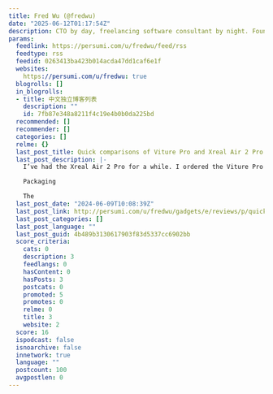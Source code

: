```yaml
---
title: Fred Wu (@fredwu)
date: "2025-06-12T01:17:54Z"
description: CTO by day, freelancing software consultant by night. Founder of Persumi.
params:
  feedlink: https://persumi.com/u/fredwu/feed/rss
  feedtype: rss
  feedid: 0263413ba423b014acda47dd1caf6e1f
  websites:
    https://persumi.com/u/fredwu: true
  blogrolls: []
  in_blogrolls:
  - title: 中文独立博客列表
    description: ""
    id: 7fb87e348a8211f4c19e4b0b0da225bd
  recommended: []
  recommender: []
  categories: []
  relme: {}
  last_post_title: Quick comparisons of Viture Pro and Xreal Air 2 Pro
  last_post_description: |-
    I’ve had the Xreal Air 2 Pro for a while. I ordered the Viture Pro on the 23rd May, it shipped on the 28th May, and finally got delivered on the 9th June. I’m in Australia.

    Packaging

    The
  last_post_date: "2024-06-09T10:08:39Z"
  last_post_link: http://persumi.com/u/fredwu/gadgets/e/reviews/p/quick-comparisons-of-viture-pro-and-xreal-air-2-pro
  last_post_categories: []
  last_post_language: ""
  last_post_guid: 4b489b3130617903f83d5337cc6902bb
  score_criteria:
    cats: 0
    description: 3
    feedlangs: 0
    hasContent: 0
    hasPosts: 3
    postcats: 0
    promoted: 5
    promotes: 0
    relme: 0
    title: 3
    website: 2
  score: 16
  ispodcast: false
  isnoarchive: false
  innetwork: true
  language: ""
  postcount: 100
  avgpostlen: 0
---
```

